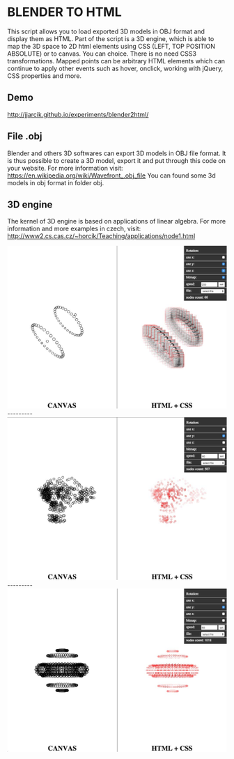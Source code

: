 # BLENDER TO HTML

This script allows you to load exported 3D models in OBJ format and display them as HTML. Part of the script is a 3D engine, which is able to map the 3D space to 2D html elements using CSS (LEFT, TOP POSITION ABSOLUTE) or to canvas. You can choice. There is no need CSS3 transformations. Mapped points can be arbitrary HTML elements which can continue to apply other events such as hover, onclick, working with jQuery, CSS properties and more.

## Demo
<a href='http://jjarcik.github.io/experiments/blender2html/'>http://jjarcik.github.io/experiments/blender2html/</a>

## File .obj
Blender and others 3D softwares can export 3D models in OBJ file format. It is thus possible to create a 3D model, export it and put through this code on your website. For more information visit:
<a href='https://en.wikipedia.org/wiki/Wavefront_.obj_file'>https://en.wikipedia.org/wiki/Wavefront_.obj_file</a>
You can found some 3d models in obj format in folder obj.

## 3D engine
The kernel of 3D engine is based on applications of linear algebra. For more information and more examples in czech, visit: <a href='http://www2.cs.cas.cz/~horcik/Teaching/applications/node1.html'>http://www2.cs.cas.cz/~horcik/Teaching/applications/node1.html</a>

<img src='screenshot3.jpg' alt='' width=600 />
---------
<img src='screenshot1.jpg' alt='' width=600 />
---------
<img src='screenshot2.jpg' alt='' width=600 />


